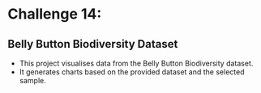 # Challenge 14:
 
## Belly Button Biodiversity Dataset
- This project visualises data from the Belly Button Biodiversity dataset.
- It generates charts based on the provided dataset and the selected sample.